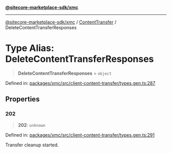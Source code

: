 [**@sitecore-marketplace-sdk/xmc**](../../../../README.md)

***

[@sitecore-marketplace-sdk/xmc](../../../../README.md) / [ContentTransfer](../README.md) / DeleteContentTransferResponses

# Type Alias: DeleteContentTransferResponses

> **DeleteContentTransferResponses** = `object`

Defined in: [packages/xmc/src/client-content-transfer/types.gen.ts:287](https://github.com/Sitecore/marketplace-sdk/blob/main/packages/xmc/src/client-content-transfer/types.gen.ts#L287)

## Properties

### 202

> **202**: `unknown`

Defined in: [packages/xmc/src/client-content-transfer/types.gen.ts:291](https://github.com/Sitecore/marketplace-sdk/blob/main/packages/xmc/src/client-content-transfer/types.gen.ts#L291)

Transfer cleanup started.
